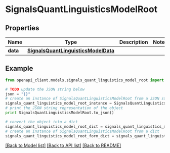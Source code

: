 # SignalsQuantLinguisticsModelRoot


## Properties

Name | Type | Description | Notes
------------ | ------------- | ------------- | -------------
**data** | [**SignalsQuantLinguisticsModelData**](SignalsQuantLinguisticsModelData.md) |  | 

## Example

```python
from openapi_client.models.signals_quant_linguistics_model_root import SignalsQuantLinguisticsModelRoot

# TODO update the JSON string below
json = "{}"
# create an instance of SignalsQuantLinguisticsModelRoot from a JSON string
signals_quant_linguistics_model_root_instance = SignalsQuantLinguisticsModelRoot.from_json(json)
# print the JSON string representation of the object
print SignalsQuantLinguisticsModelRoot.to_json()

# convert the object into a dict
signals_quant_linguistics_model_root_dict = signals_quant_linguistics_model_root_instance.to_dict()
# create an instance of SignalsQuantLinguisticsModelRoot from a dict
signals_quant_linguistics_model_root_form_dict = signals_quant_linguistics_model_root.from_dict(signals_quant_linguistics_model_root_dict)
```
[[Back to Model list]](../README.md#documentation-for-models) [[Back to API list]](../README.md#documentation-for-api-endpoints) [[Back to README]](../README.md)


